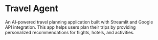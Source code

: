 # Travel Agent

An AI-powered travel planning application built with Streamlit and Google API integration. This app helps users plan their trips by providing personalized recommendations for flights, hotels, and activities.
